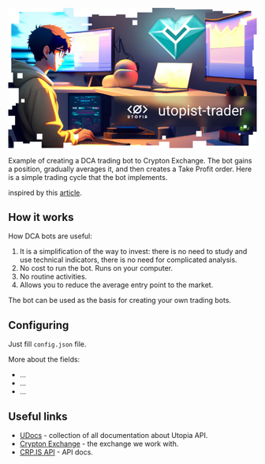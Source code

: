![logo](logo.jpg)

Example of creating a DCA trading bot to Crypton Exchange. The bot gains a position, gradually averages it, and then creates a Take Profit order. Here is a simple trading cycle that the bot implements.

inspired by this [article](https://habr.com/ru/company/ruvds/blog/517234/).

## How it works

How DCA bots are useful:
1. It is a simplification of the way to invest: there is no need to study and use technical indicators, there is no need for complicated analysis.
2. No cost to run the bot. Runs on your computer.
3. No routine activities.
4. Allows you to reduce the average entry point to the market.

The bot can be used as the basis for creating your own trading bots.

## Configuring

Just fill `config.json` file.

More about the fields:

* ...
* ...
* ...

## Useful links

* [UDocs](https://udocs.gitbook.io/utopia-api/) - collection of all documentation about Utopia API.
* [Crypton Exchange](https://crp.is) - the exchange we work with.
* [CRP.IS API](https://crp.is/api-doc/) - API docs.
